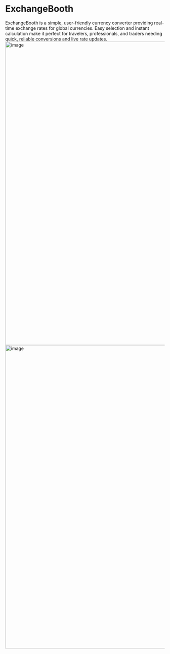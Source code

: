 # ExchangeBooth
ExchangeBooth is a simple, user-friendly currency converter providing real-time exchange rates for global currencies. Easy selection and instant calculation make it perfect for travelers, professionals, and traders needing quick, reliable conversions and live rate updates.
<img width="960" alt="image" src="https://github.com/user-attachments/assets/d4fd7733-2972-4d4b-87db-9909f7fc679e">
<img width="960" alt="image" src="https://github.com/user-attachments/assets/249ff0e7-ce2d-448c-adff-d61734d6e0e1">

